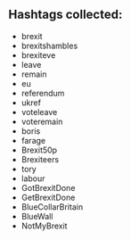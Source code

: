 ## Hashtags collected:

- brexit
- brexitshambles
- brexiteve
- leave
- remain
- eu
- referendum
- ukref
- voteleave
- voteremain
- boris
- farage
- Brexit50p
- Brexiteers
- tory
- labour
- GotBrexitDone
- GetBrexitDone
- BlueCollarBritain
- BlueWall
- NotMyBrexit
